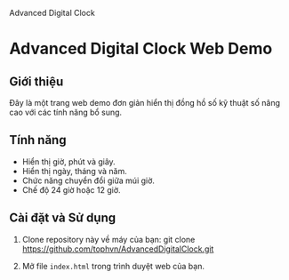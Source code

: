 Advanced Digital Clock

# Advanced Digital Clock Web Demo

## Giới thiệu
Đây là một trang web demo đơn giản hiển thị đồng hồ số kỹ thuật số nâng cao với các tính năng bổ sung.

## Tính năng
- Hiển thị giờ, phút và giây.
- Hiển thị ngày, tháng và năm.
- Chức năng chuyển đổi giữa múi giờ.
- Chế độ 24 giờ hoặc 12 giờ.

## Cài đặt và Sử dụng
1. Clone repository này về máy của bạn:
git clone https://github.com/tophvn/AdvancedDigitalClock.git

2. Mở file `index.html` trong trình duyệt web của bạn.
